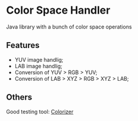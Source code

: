 # Color Space Handler
Java library with a bunch of color space operations

## Features

* YUV image handlig;
* LAB image handlig;
* Conversion of YUV > RGB > YUV;
* Conversion of LAB > XYZ > RGB > XYZ > LAB;

## Others

Good testing tool: [Colorizer](http://colorizer.org/) 